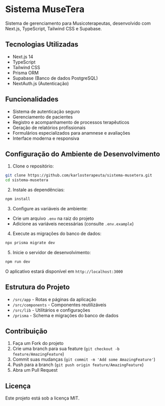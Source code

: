 # Sistema MuseTera

Sistema de gerenciamento para Musicoterapeutas, desenvolvido com Next.js, TypeScript, Tailwind CSS e Supabase.

## Tecnologias Utilizadas

- Next.js 14
- TypeScript
- Tailwind CSS
- Prisma ORM
- Supabase (Banco de dados PostgreSQL)
- NextAuth.js (Autenticação)

## Funcionalidades

- Sistema de autenticação seguro
- Gerenciamento de pacientes
- Registro e acompanhamento de processos terapêuticos
- Geração de relatórios profissionais
- Formulários especializados para anamnese e avaliações
- Interface moderna e responsiva

## Configuração do Ambiente de Desenvolvimento

1. Clone o repositório:
```bash
git clone https://github.com/karlosterapeuta/sistema-musetera.git
cd sistema-musetera
```

2. Instale as dependências:
```bash
npm install
```

3. Configure as variáveis de ambiente:
- Crie um arquivo `.env` na raiz do projeto
- Adicione as variáveis necessárias (consulte `.env.example`)

4. Execute as migrações do banco de dados:
```bash
npx prisma migrate dev
```

5. Inicie o servidor de desenvolvimento:
```bash
npm run dev
```

O aplicativo estará disponível em `http://localhost:3000`

## Estrutura do Projeto

- `/src/app` - Rotas e páginas da aplicação
- `/src/components` - Componentes reutilizáveis
- `/src/lib` - Utilitários e configurações
- `/prisma` - Schema e migrações do banco de dados

## Contribuição

1. Faça um Fork do projeto
2. Crie uma branch para sua feature (`git checkout -b feature/AmazingFeature`)
3. Commit suas mudanças (`git commit -m 'Add some AmazingFeature'`)
4. Push para a branch (`git push origin feature/AmazingFeature`)
5. Abra um Pull Request

## Licença

Este projeto está sob a licença MIT.

